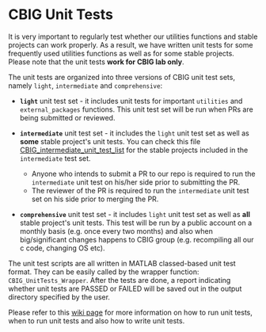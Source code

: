 CBIG Unit Tests
===============

It is very important to regularly test whether our utilities functions and stable projects can work properly. As a result, we have written unit tests for some frequently used utilities functions as well as for some stable projects. Please note that the unit tests **work for CBIG lab only**.

The unit tests are organized into three versions of CBIG unit test sets, namely `light`, `intermediate` and `comprehensive`: 

- **`light`** unit test set - it includes unit tests for important `utilities` and `external_packages` functions. This unit test set will be run when PRs are being submitted or reviewed.

- **`intermediate`** unit test set - it includes the `light` unit test set as well as **some** stable project's unit tests. You can check this file [CBIG_intermediate_unit_test_list](https://github.com/YeoPrivateLab/CBIG_private/blob/develop/unit_tests/CBIG_intermediate_unit_test_list) for the stable projects included in the `intermediate` test set.
    - Anyone who intends to submit a PR to our repo is required to run the `intermediate` unit test on his/her side prior to submitting the PR. 
    - The reviewer of the PR is required to run the `intermediate` unit test set on his side prior to merging the PR.

- **`comprehensive`** unit test set - it includes `light` unit test set as well as **all** stable project's unit tests. This test will be run by a public account on a monthly basis (e.g. once every two months) and also when big/significant changes happens to CBIG group (e.g. recompiling all our c code, changing OS etc).


The unit test scripts are all written in MATLAB classed-based unit test format. They can be easily called by the wrapper function: `CBIG_UnitTests_Wrapper`. After the tests are done, a report indicating whether unit tests are PASSED or FAILED will be saved out in the output directory specified by the user.

Please refer to this [wiki page](https://github.com/YeoPrivateLab/CBIG_private/wiki/CBIG-Unit-Tests) for more information on how to run unit tests, when to run unit tests and also how to write unit tests.
